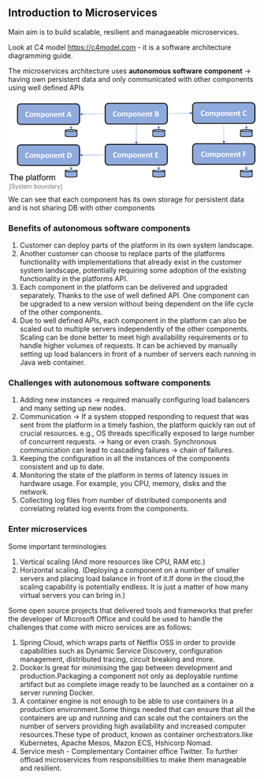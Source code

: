 ## Introduction to Microservices

Main aim is to build scalable, resilient and managaeable microservices.

Look at C4 model https://c4model.com - it is a software architecture diagramming guide.

The microservices architecture uses **autonomous software component** -> having own persistent data and only communicated with other components using well defined APIs

![](img/microservices-with-spring/1.1.png)
We can see that each component has its own storage for persistent data and is not sharing DB with other components

### Benefits of autonomous software components
1. Customer can deploy parts of the platform in its own system landscape.
2. Another customer can choose to replace parts of the platforms functionality with implementations that already exist in the customer system landscape, potentially requiring some adoption of the existing functionality in the platforms API.
3. Each component in the platform can be delivered and upgraded separately. Thanks to the use of well defined API. One component can be upgraded to a new version without being dependent on the life cycle of the other components.
4. Due to well defined APIs, each component in the platform can also be scaled out to multiple servers independently of the other components. Scaling can be done better to meet high availability requirements or to handle higher volumes of requests. It can be achieved by manually setting up load balancers in front of a number of servers each running in Java web container.

### Challenges with autonomous software components
1. Adding new instances -> required manually configuring load balancers and many setting up new nodes.
2. Communication ->  If a system stopped responding to request that was sent from the platform in a timely fashion, the platform quickly ran out of crucial resources. e.g., OS threads specifically exposed to large number of concurrent requests. ->  hang or even crash.  Synchronous communication can lead to cascading failures -> chain of failures.
3. Keeping the configuration in all the instances of the components consistent and up to date.
4. Monitoring the state of the platform in terms of latency issues in hardware usage. For example, you CPU, memory, disks and the network.
5. Collecting log files from number of distributed components and correlating related log events from the components.

### Enter microservices
Some important terminologies
1. Vertical scaling (And more resources like CPU, RAM etc.)
2. Horizontal scaling. (Deploying a component on a number of smaller servers and placing load balance in front of it.If done in the cloud,the scaling capability is potentially endless. It is just a matter of how many virtual servers you can bring in.)

Some open source projects that delivered tools and frameworks that prefer the developer of Microsoft Office and could be used to handle the challenges that come with micro services are as follows:
1. Spring Cloud, which wraps parts of Netflix OSS in order to provide capabilities such as Dynamic Service Discovery, configuration management, distributed tracing, circuit breaking and more.
2. Docker.Is great for minimising the gap between development and production.Packaging a component not only as deployable runtime artifact but as complete image ready to be launched as a container on a server running Docker.
3. A container engine is not enough to be able to use containers in a production environment.Some things needed that can ensure that all the containers are up and running and can scale out the containers on the number of servers  providing high availability and increased computer resources.These type of product, known as container orchestrators.like Kubernetes, Apache Mesos, Mazon ECS, Hshicorp Nomad.
4. Service mesh - Complementary Container office Twitter. To further offload microservices from responsibilities to make them manageable and resilient.
